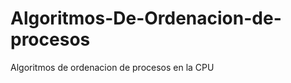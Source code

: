 Algoritmos-De-Ordenacion-de-procesos
====================================

Algoritmos de ordenacion de procesos en la CPU
